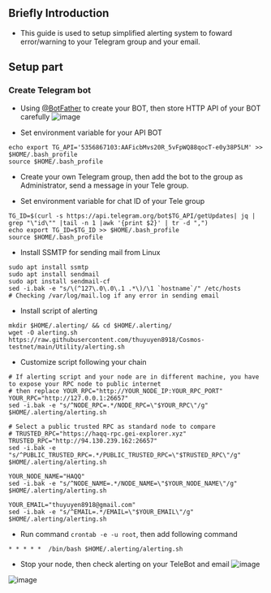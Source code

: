 ## Briefly Introduction
- This guide is used to setup simplified alerting system to foward error/warning to your Telegram group and your email.

## Setup part
### Create Telegram bot 
- Using [@BotFather](https://t.me/BotFather) to create your BOT, then store HTTP API of your BOT carefully
![image](https://user-images.githubusercontent.com/109055532/192514277-03c711ec-39b3-44e9-8e08-18fc75c06d44.png)

- Set environment variable for your API BOT
```
echo export TG_API='5356867103:AAFicbMvs20R_5vFpWQ88qocT-e0y38P5LM' >> $HOME/.bash_profile
source $HOME/.bash_profile
```
- Create your own Telegram group, then add the bot to the group as Administrator, send a message in your Tele group.

- Set environment variable for chat ID of your Tele group
```
TG_ID=$(curl -s https://api.telegram.org/bot$TG_API/getUpdates| jq | grep "\"id\"" |tail -n 1 |awk '{print $2}' | tr -d ",")
echo export TG_ID=$TG_ID >> $HOME/.bash_profile
source $HOME/.bash_profile
```

- Install SSMTP for sending mail from Linux
```
sudo apt install ssmtp
sudo apt install sendmail
sudo apt install sendmail-cf
sed -i.bak -e "s/\(^127\.0\.0\.1 .*\)/\1 `hostname`/" /etc/hosts
# Checking /var/log/mail.log if any error in sending email
```

- Install script of alerting
```
mkdir $HOME/.alerting/ && cd $HOME/.alerting/
wget -O alerting.sh https://raw.githubusercontent.com/thuyuyen8918/Cosmos-testnet/main/Utility/alerting.sh
```

- Customize script following your chain
```
# If alerting script and your node are in different machine, you have to expose your RPC node to public internet
# then replace YOUR_RPC="http://YOUR_NODE_IP:YOUR_RPC_PORT"
YOUR_RPC="http://127.0.0.1:26657"
sed -i.bak -e "s/^NODE_RPC=.*/NODE_RPC=\"$YOUR_RPC\"/g" $HOME/.alerting/alerting.sh

# Select a public trusted RPC as standard node to compare
# TRUSTED_RPC="https://haqq-rpc.gei-explorer.xyz"
TRUSTED_RPC="http://94.130.239.162:26657"
sed -i.bak -e "s/^PUBLIC_TRUSTED_RPC=.*/PUBLIC_TRUSTED_RPC=\"$TRUSTED_RPC\"/g" $HOME/.alerting/alerting.sh

YOUR_NODE_NAME="HAQQ"
sed -i.bak -e "s/^NODE_NAME=.*/NODE_NAME=\"$YOUR_NODE_NAME\"/g" $HOME/.alerting/alerting.sh

YOUR_EMAIL="thuyuyen8918@gmail.com"
sed -i.bak -e "s/^EMAIL=.*/EMAIL=\"$YOUR_EMAIL\"/g" $HOME/.alerting/alerting.sh
```

- Run command `crontab -e -u root`, then add following command
```
* * * * *  /bin/bash $HOME/.alerting/alerting.sh
```

- Stop your node, then check alerting on your TeleBot and email
![image](https://user-images.githubusercontent.com/109055532/193003259-9a7c51d1-f160-4370-a627-344016eca8c9.png)

![image](https://user-images.githubusercontent.com/109055532/193003333-5091b2bd-a2c6-4102-b5d6-b1b0e8a500df.png)
